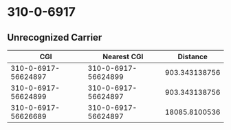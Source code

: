 # 310-0-6917
## Unrecognized Carrier


| CGI | Nearest CGI | Distance |
|-----|-------------|----------|
| 310-0-6917-56624897 | 310-0-6917-56624899 | 903.343138756 |
| 310-0-6917-56624899 | 310-0-6917-56624897 | 903.343138756 |
| 310-0-6917-56626689 | 310-0-6917-56624897 | 18085.8100536 |
